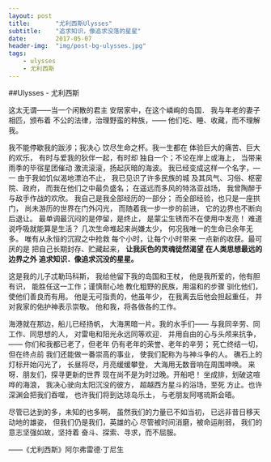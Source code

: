 ```yaml
---
layout: post
title:	 	 "尤利西斯Ulysses"
subtitle:    "追求知识，像追求没落的星星"
date: 		 2017-05-07
header-img:  "img/post-bg-ulysses.jpg"
tags:
	- ulysses
	- 尤利西斯
---
```


##Ulysses - 尤利西斯

这太无谓——当一个闲散的君主
安居家中，在这个嶙峋的岛国．
我与年老的妻子相匹，颁布着
不公的法律，治理野蛮的种族，——
他们吃、睡、收藏，而不理解我。

我不能停歇我的跋涉；我决心
饮尽生命之杯。我一生都在
体验巨大的痛苦、巨大的欢乐，
有时与爱我的狄伴一起，有时却
独自一个；不论在岸上或海上，
当带来雨季的毕宿星团催动
激流滚滚，扬起灰暗的海波。
我已经变成这样一个名字，—一
由于我如饥似渴地漂泊不止，
我已见识了许多民族的城
及其风气、习俗、枢密院、政府，
而我在他们之中最负盛名；
在遥远而多风的特洛亚战场，
我曾陶醉于与敌手作战的欢欣。
我自己是我全部经历的一部分；
而全部经验，也只是一座拱门，
尚未游历的世界在门外闪光，
而随着我一步一步的前进，
它的边界也不断向后退让。
最单调最沉闷的是停留，是终止，
是蒙尘生锈而不在使用中发亮！
难道说呼吸就能算是生活？
几次生命堆起来尚嫌太少，
何况我唯一的生命已余年无多。
唯有从永恒的沉寂之中抢救
每个小时，让每个小时带来
一点新的收获。最可厌的是
把自己长期封存、贮藏起来，
**让我灰色的灵魂徒然渴望**
**在人类思想最远的边界之外**
**追求知识．像追求沉没的星星。**

这是我的儿子忒勒玛科斯，
我给他留下我的岛国和王杖，
他是我所爱的，他有胆有识，
能胜任这一工作；谨慎耐心地
教化粗野的民族，用温和的步骤
驯化他们，使他们善良而有用。
他是无可指责的，他虽年少，
在我离去后他会担起重任，
并对我家的佑护神表示崇敬。
他和我，将各做各的工作。

海港就在那边，船儿已经扬帆，
大海黑暗一片。我的水手们——
与我同辛劳、同工作、同思想的人，
对雷电和阳光永远同等欢迎．
并用自由的心与头颅来抗争，——
你们和我都已老了，但老年
仍有老年的荣誉、老年的辛劳；
死亡终结一切，但在终点前
我们还能做一番崇高的事业，
使我们配称为与神斗争的人。
礁石上的灯标开始闪光了，
长昼将尽，月亮缓缓攀登，
大海用无数音响在周围呻唤。
来呀．朋友们，探寻更新的世界
现在尚不是为时过晚。开船吧！
坐成排，划破这喧哗的海浪，
我决心驶向太阳沉没的彼方，
超越西方星斗的浴场，至死
方止。也许深渊会把我们吞噬，
也许我们将到达琼岛乐土，
与老朋友阿喀琉斯会晤。

尽管已达到的多，未知的也多啊，
虽然我们的力量已不如当初，
已远非昔日移天动地的雄姿，
但我们仍是我们，英雄的心
尽管被时间消磨，被命运削弱，
我们的意志坚强如故，坚持着
奋斗、探索、寻求，而不屈服。

<p style= "text-algn:right;">
——《尤利西斯》阿尔弗雷德·丁尼生
</p>


